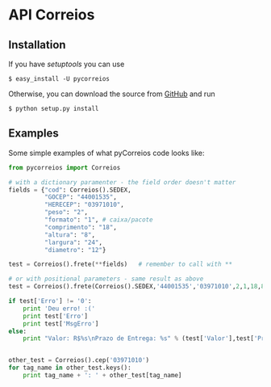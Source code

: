 API Correios
============

Installation
------------
If you have _setuptools_ you can use 

    $ easy_install -U pycorreios

Otherwise, you can download the source from [GitHub][git] and run 

    $ python setup.py install

[git]: https://github.com/avelino/pycorreios "PyCorreios"

Examples
--------
Some simple examples of what pyCorreios code looks like:

```python
from pycorreios import Correios

# with a dictionary paramenter - the field order doesn't matter
fields = {"cod": Correios().SEDEX, 
          "GOCEP": "44001535",
          "HERECEP": "03971010",
          "peso": "2",
          "formato": "1", # caixa/pacote
          "comprimento": "18",
          "altura": "8",
          "largura": "24",
          "diametro": "12"}

test = Correios().frete(**fields)   # remember to call with **

# or with positional parameters - same result as above
test = Correios().frete(Correios().SEDEX,'44001535','03971010',2,1,18,8,24,12)

if test['Erro'] != '0':
    print 'Deu erro! :('
    print test['Erro']
    print test['MsgErro']
else:
    print "Valor: R$%s\nPrazo de Entrega: %s" % (test['Valor'],test['PrazoEntrega'])


other_test = Correios().cep('03971010')
for tag_name in other_test.keys():
    print tag_name + ': ' + other_test[tag_name]
```